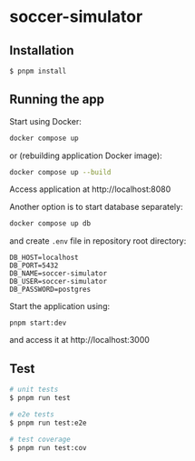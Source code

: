 # soccer-simulator

## Installation

```bash
$ pnpm install
```

## Running the app

Start using Docker:

```bash
docker compose up
```

or (rebuilding application Docker image):

```bash
docker compose up --build
```

Access application at http://localhost:8080

Another option is to start database separately:

```bash
docker compose up db
```

and create `.env` file in repository root directory:

```dotenv
DB_HOST=localhost
DB_PORT=5432
DB_NAME=soccer-simulator
DB_USER=soccer-simulator
DB_PASSWORD=postgres
```

Start the application using:

```
pnpm start:dev
```

and access it at http://localhost:3000

## Test

```bash
# unit tests
$ pnpm run test

# e2e tests
$ pnpm run test:e2e

# test coverage
$ pnpm run test:cov
```
